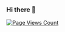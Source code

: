 ### Hi there 👋

<!--
**BolinChan/BolinChan** is a ✨ _special_ ✨ repository because its `README.md` (this file) appears on your GitHub profile.

Here are some ideas to get you started:

- 🔭 I’m currently working on ...
- 🌱 I’m currently learning ...
- 👯 I’m looking to collaborate on ...
- 🤔 I’m looking for help with ...
- 💬 Ask me about ...
- 📫 How to reach me: ...
- 😄 Pronouns: ...
- ⚡ Fun fact: ...
-->

[![Page Views Count](https://badges.toozhao.com/badges/01EH16R26VABAQTS9WNKW65W31/green.svg)](https://badges.toozhao.com/badges/01EH16R26VABAQTS9WNKW65W31/green.svg "Get your own page views count badge on badges.toozhao.com")
